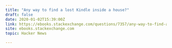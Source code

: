 ```yaml
---
title: "Any way to find a lost Kindle inside a house?"
draft: false
date: 2020-01-02T15:39:00Z
link: https://ebooks.stackexchange.com/questions/7357/any-way-to-find-a-lost-kindle-inside-a-house?utm_medium=RSS&utm_source=hune
site: ebooks.stackexchange.com
topic: Hacker News  

---
```

